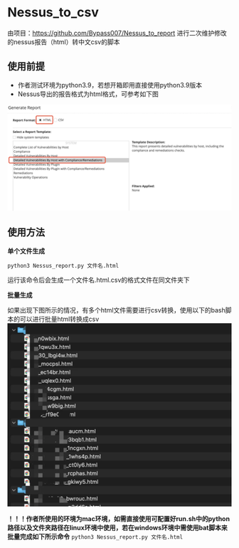 # Nessus_to_csv
由项目：https://github.com/Bypass007/Nessus_to_report 进行二次维护修改的nessus报告（html）转中文csv的脚本

## 使用前提

<ul>
<li>作者测试环境为python3.9，若想开箱即用直接使用python3.9版本</li>
<li>Nessus导出的报告格式为html格式，可参考如下图</li>
</ul>

![](img/1.png)


## 使用方法
**单个文件生成**

`python3 Nessus_report.py 文件名.html`

运行该命令后会生成一个文件名.html.csv的格式文件在同文件夹下

**批量生成**

如果出现下图所示的情况，有多个html文件需要进行csv转换，使用以下的bash脚本的可以进行批量html转换成csv
![](img/2.png)

**！！！作者所使用的环境为mac环境，如需直接使用可配置好run.sh中的python路径以及文件夹路径在linux环境中使用，若在windows环境中需使用bat脚本来批量完成如下所示命令**
`python3 Nessus_report.py 文件名.html`
